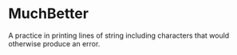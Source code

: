 # MuchBetter
 A practice in printing lines of string including characters that would otherwise produce an error.
